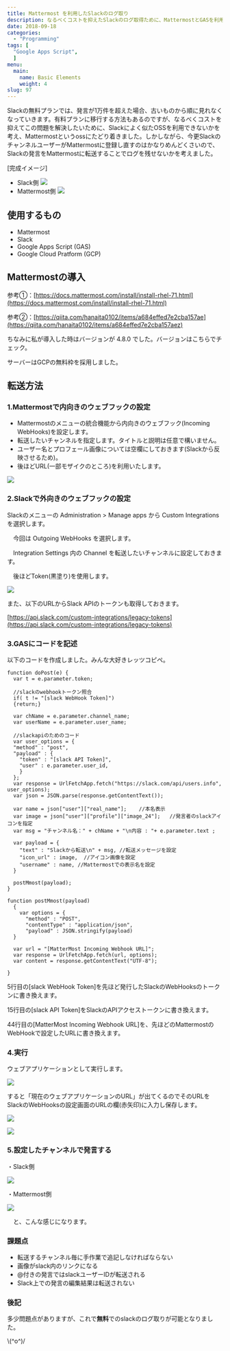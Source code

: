 ```yaml
---
title: Mattermost を利用したSlackのログ取り
description: なるべくコストを抑えたSlackのログ取得ために、MattermostとGASを利用する
date: 2018-09-18
categories:
  - "Programming"
tags: [
  "Google Apps Script",
  ]
menu:
  main:
    name: Basic Elements
    weight: 4
slug: 97
---
```


Slackの無料プランでは、発言が1万件を超えた場合、古いものから順に見れなくなっていきます。有料プランに移行する方法もあるのですが、なるべくコストを抑えてこの問題を解決したいために、Slackによく似たOSSを利用できないかを考え、Mattermostというossにたどり着きました。しかしながら、今更SlackのチャンネルユーザーがMattermostに登録し直すのはかなりめんどくさいので、Slackの発言をMattermostに転送することでログを残せないかを考えました。

<!--more-->

[完成イメージ]
- Slack側
  ![](https://qiita-image-store.s3.amazonaws.com/0/177611/59e63a9e-ee42-f3c6-060f-4859b0b54005.png)
- Mattermost側 
  ![](https://qiita-image-store.s3.amazonaws.com/0/177611/c60bc638-340e-e491-05bb-6765855bff20.png)
  
## 使用するもの
* Mattermost
* Slack
* Google Apps Script (GAS)
* Google Cloud Pratform (GCP)

## Mattermostの導入
参考①：[https://docs.mattermost.com/install/install-rhel-71.html](https://docs.mattermost.com/install/install-rhel-71.html)

参考②：[https://qiita.com/hanaita0102/items/a684effed7e2cba157ae](https://qiita.com/hanaita0102/items/a684effed7e2cba157aez)

ちなみに私が導入した時はバージョンが 4.8.0 でした。バージョンはこちらでチェック。

サーバーはGCPの無料枠を採用しました。

## 転送方法
### 1.Mattermostで内向きのウェブフックの設定
* Mattermostのメニューの統合機能から内向きのウェブフック(Incoming WebHooks)を設定します。
* 転送したいチャンネルを指定します。タイトルと説明は任意で構いません。
* ユーザー名とプロフェール画像については空欄にしておきます(Slackから反映させるため)。
* 後ほどURL(一部モザイクのところ)を利用いたします。

![](https://qiita-image-store.s3.amazonaws.com/0/177611/c15643bf-99ab-12b1-9120-5b0331c8b95b.png)

### 2.Slackで外向きのウェブフックの設定

Slackのメニューの Administration > Manage apps から Custom Integrations を選択します。

　今回は Outgoing WebHooks を選択します。

　Integration Settings 内の Channel を転送したいチャンネルに設定しておきます。

　後ほどToken(黒塗り)を使用します。

![](https://qiita-image-store.s3.amazonaws.com/0/177611/1ecdc63e-30ab-674f-4fb2-6754be26ba8a.png)

また、以下のURLからSlack APIのトークンも取得しておきます。  

[https://api.slack.com/custom-integrations/legacy-tokens](https://api.slack.com/custom-integrations/legacy-tokens)

### 3.GASにコードを記述

以下のコードを作成しました。みんな大好きレッツコピペ。
```
function doPost(e) {
  var t = e.parameter.token;

  //slackのwebhookトークン照合
  if( t != "[slack WebHook Token]")
  {return;}  
  
  var chName = e.parameter.channel_name;
  var userName = e.parameter.user_name;

  //slackapiのためのコード
  var user_options = {
  "method" : "post",
  "payload" : {
    "token" : "[slack API Token]",
    "user" : e.parameter.user_id,
    }
  };
  var response = UrlFetchApp.fetch("https://slack.com/api/users.info", user_options);
  var json = JSON.parse(response.getContentText());

  var name = json["user"]["real_name"];    //本名表示
  var image = json["user"]["profile"]["image_24"];   //発言者のslackアイコンを指定
  var msg = "チャンネル名：" + chName + "\n内容 : "+ e.parameter.text ;

  var payload = {
    "text" : "Slackから転送\n" + msg, //転送メッセージを設定
    "icon_url" : image,  //アイコン画像を設定
    "username" : name, //Mattermostでの表示名を設定
  }

  postMmost(payload);
}

function postMmost(payload)
  {
    var options = {
      "method" : "POST",
      "contentType" : "application/json",
      "payload" : JSON.stringify(payload)
  }

  var url = "[MatterMost Incoming Webhook URL]"; 
  var response = UrlFetchApp.fetch(url, options);
  var content = response.getContentText("UTF-8");

}
```

5行目の\[slack WebHook Token\]を先ほど発行したSlackのWebHooksのトークンに書き換えます。

15行目の\[slack API Token\]をSlackのAPIアクセストークンに書き換えます。

44行目の\[MatterMost Incoming Webhook URL\]を、先ほどのMattermostのWebHookで設定したURLに書き換えます。

### 4.実行

ウェブアプリケーションとして実行します。

![](https://qiita-image-store.s3.amazonaws.com/0/177611/123ddf57-063d-75be-c0f7-3a637e8f60f6.png)

すると「現在のウェブアプリケーションのURL」が出てくるのでそのURLをSlackのWebHooksの設定画面のURLの欄(赤矢印)に入力し保存します。

![](https://qiita-image-store.s3.amazonaws.com/0/177611/4ac66752-b336-5cfe-6235-cb22a86b737e.png)

![](https://qiita-image-store.s3.amazonaws.com/0/177611/b0645127-4c29-0c29-9b68-45bc09603773.png)

### 5.設定したチャンネルで発言する

・Slack側

![](https://qiita-image-store.s3.amazonaws.com/0/177611/59e63a9e-ee42-f3c6-060f-4859b0b54005.png)

・Mattermost側

![](https://qiita-image-store.s3.amazonaws.com/0/177611/c60bc638-340e-e491-05bb-6765855bff20.png)

　と、こんな感じになります。

### 課題点
-  転送するチャンネル毎に手作業で追記しなければならない
-  画像がslack内のリンクになる
-  @付きの発言ではslackユーザーIDが転送される
-  Slack上での発言の編集結果は転送されない

### 後記

多少問題点がありますが、これで**無料**でのslackのログ取りが可能となりました。

\\(^o^)/

